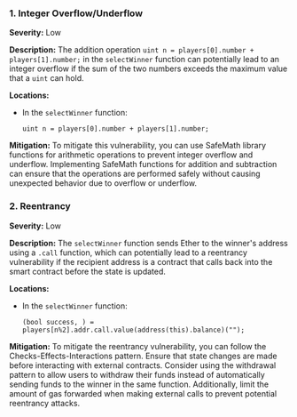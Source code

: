 ### 1. **Integer Overflow/Underflow**

**Severity:**
Low

**Description:**
The addition operation `uint n = players[0].number + players[1].number;` in the `selectWinner` function can potentially lead to an integer overflow if the sum of the two numbers exceeds the maximum value that a `uint` can hold.

**Locations:**

- In the `selectWinner` function:
  ```solidity
  uint n = players[0].number + players[1].number;
  ```

**Mitigation:**
To mitigate this vulnerability, you can use SafeMath library functions for arithmetic operations to prevent integer overflow and underflow. Implementing SafeMath functions for addition and subtraction can ensure that the operations are performed safely without causing unexpected behavior due to overflow or underflow.

### 2. **Reentrancy**

**Severity:**
Low

**Description:**
The `selectWinner` function sends Ether to the winner's address using a `.call` function, which can potentially lead to a reentrancy vulnerability if the recipient address is a contract that calls back into the smart contract before the state is updated.

**Locations:**

- In the `selectWinner` function:
  ```solidity
  (bool success, ) = players[n%2].addr.call.value(address(this).balance)("");
  ```

**Mitigation:**
To mitigate the reentrancy vulnerability, you can follow the Checks-Effects-Interactions pattern. Ensure that state changes are made before interacting with external contracts. Consider using the withdrawal pattern to allow users to withdraw their funds instead of automatically sending funds to the winner in the same function. Additionally, limit the amount of gas forwarded when making external calls to prevent potential reentrancy attacks.